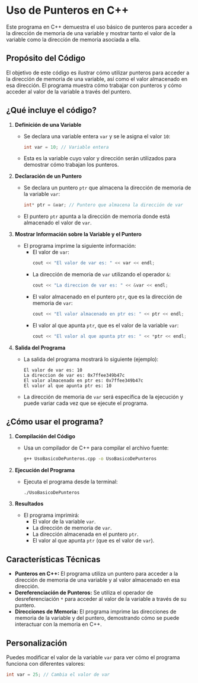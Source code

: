 # Uso de Punteros en C++

Este programa en C++ demuestra el uso básico de punteros para acceder a la dirección de memoria de una variable y mostrar tanto el valor de la variable como la dirección de memoria asociada a ella.

## Propósito del Código

El objetivo de este código es ilustrar cómo utilizar punteros para acceder a la dirección de memoria de una variable, así como el valor almacenado en esa dirección. El programa muestra cómo trabajar con punteros y cómo acceder al valor de la variable a través del puntero.

## ¿Qué incluye el código?

1. **Definición de una Variable**
   - Se declara una variable entera `var` y se le asigna el valor `10`:
     ```cpp
     int var = 10; // Variable entera
     ```
   - Esta es la variable cuyo valor y dirección serán utilizados para demostrar cómo trabajan los punteros.

2. **Declaración de un Puntero**
   - Se declara un puntero `ptr` que almacena la dirección de memoria de la variable `var`:
     ```cpp
     int* ptr = &var; // Puntero que almacena la dirección de var
     ```
   - El puntero `ptr` apunta a la dirección de memoria donde está almacenado el valor de `var`.

3. **Mostrar Información sobre la Variable y el Puntero**
   - El programa imprime la siguiente información:
     - El valor de `var`:
       ```cpp
       cout << "El valor de var es: " << var << endl;
       ```
     - La dirección de memoria de `var` utilizando el operador `&`:
       ```cpp
       cout << "La direccion de var es: " << &var << endl;
       ```
     - El valor almacenado en el puntero `ptr`, que es la dirección de memoria de `var`:
       ```cpp
       cout << "El valor almacenado en ptr es: " << ptr << endl;
       ```
     - El valor al que apunta `ptr`, que es el valor de la variable `var`:
       ```cpp
       cout << "El valor al que apunta ptr es: " << *ptr << endl;
       ```

4. **Salida del Programa**
   - La salida del programa mostrará lo siguiente (ejemplo):
     ```plaintext
     El valor de var es: 10
     La direccion de var es: 0x7ffee349b47c
     El valor almacenado en ptr es: 0x7ffee349b47c
     El valor al que apunta ptr es: 10
     ```
   - La dirección de memoria de `var` será específica de la ejecución y puede variar cada vez que se ejecute el programa.

## ¿Cómo usar el programa?

1. **Compilación del Código**
   - Usa un compilador de C++ para compilar el archivo fuente:
     ```bash
     g++ UsoBasicoDePunteros.cpp -o UsoBasicoDePunteros
     ```

2. **Ejecución del Programa**
   - Ejecuta el programa desde la terminal:
     ```bash
     ./UsoBasicoDePunteros
     ```

3. **Resultados**
   - El programa imprimirá:
     - El valor de la variable `var`.
     - La dirección de memoria de `var`.
     - La dirección almacenada en el puntero `ptr`.
     - El valor al que apunta `ptr` (que es el valor de `var`).

## Características Técnicas

- **Punteros en C++:** El programa utiliza un puntero para acceder a la dirección de memoria de una variable y al valor almacenado en esa dirección.
- **Dereferenciación de Punteros:** Se utiliza el operador de desreferenciación `*` para acceder al valor de la variable a través de su puntero.
- **Direcciones de Memoria:** El programa imprime las direcciones de memoria de la variable y del puntero, demostrando cómo se puede interactuar con la memoria en C++.

## Personalización

Puedes modificar el valor de la variable `var` para ver cómo el programa funciona con diferentes valores:
```cpp
int var = 25; // Cambia el valor de var
